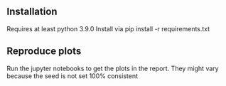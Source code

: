 ## Installation
Requires at least python 3.9.0
Install via pip install -r requirements.txt

## Reproduce plots
Run the jupyter notebooks to get the plots in the report. They might vary because the seed is not set 100% consistent
